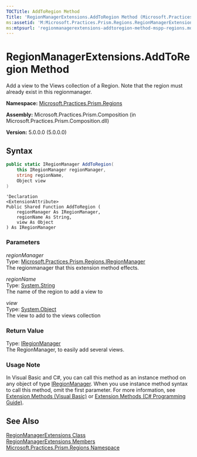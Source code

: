 ```yaml
---
TOCTitle: AddToRegion Method
Title: 'RegionManagerExtensions.AddToRegion Method (Microsoft.Practices.Prism.Regions)'
ms:assetid: 'M:Microsoft.Practices.Prism.Regions.RegionManagerExtensions.AddToRegion(Microsoft.Practices.Prism.Regions.IRegionManager,System.String,System.Object)'
ms:mtpsurl: 'regionmanagerextensions-addtoregion-method-mspp-regions.md'
---
```



# RegionManagerExtensions.AddToRegion Method

Add a view to the Views collection of a Region. Note that the region must already exist in this regionmanager.

**Namespace:** [Microsoft.Practices.Prism.Regions](/patterns-practices/reference/mspp-regions-namespace)

**Assembly:** Microsoft.Practices.Prism.Composition (in Microsoft.Practices.Prism.Composition.dll)

**Version:** 5.0.0.0 (5.0.0.0)

## Syntax

~~~C#
public static IRegionManager AddToRegion(
	this IRegionManager regionManager,
	string regionName,
	Object view
)
~~~
~~~VB
'Declaration
<ExtensionAttribute> 
Public Shared Function AddToRegion ( 
	regionManager As IRegionManager,
	regionName As String,
	view As Object
) As IRegionManager
~~~
### Parameters

_regionManager_  
Type: [Microsoft.Practices.Prism.Regions.IRegionManager](/patterns-practices/reference/iregionmanager-interface-mspp-regions)  
The regionmanager that this extension method effects.

_regionName_  
Type: [System.String](http://msdn.microsoft.com/en-us/library/s1wwdcbf)  
The name of the region to add a view to

_view_  
Type: [System.Object](http://msdn.microsoft.com/en-us/library/e5kfa45b)  
The view to add to the views collection

### Return Value

Type: [IRegionManager](/patterns-practices/reference/iregionmanager-interface-mspp-regions)  
The RegionManager, to easily add several views.
### Usage Note

In Visual Basic and C\#, you can call this method as an instance method on any object of type [IRegionManager](/patterns-practices/reference/iregionmanager-interface-mspp-regions). When you use instance method syntax to call this method, omit the first parameter. For more information, see [Extension Methods (Visual Basic)](http://msdn.microsoft.com/en-us/library/bb384936.aspx) or [Extension Methods (C\# Programming Guide)](http://msdn.microsoft.com/en-us/library/bb383977.aspx).

## See Also

[RegionManagerExtensions Class](/patterns-practices/reference/regionmanagerextensions-class-mspp-regions)<br/>
[RegionManagerExtensions Members](/patterns-practices/reference/regionmanagerextensions-members-mspp-regions)<br/>
[Microsoft.Practices.Prism.Regions Namespace](/patterns-practices/reference/mspp-regions-namespace)<br/>